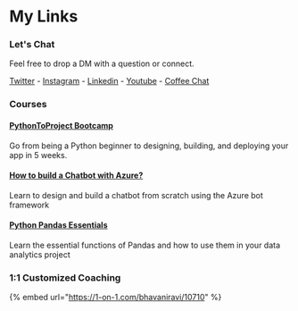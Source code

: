 # My Links

### Let's Chat

Feel free to drop a DM with a question or connect.

[Twitter](https://twitter.com/bhavaniravi\_) - [Instagram](https://instagram.com/bhavanicodes) - [Linkedin](https://linkedin.com/in/bhavanicodes) - [Youtube](https://youtube.com/bhavaniravi) - [Coffee Chat](https://zcal.co/bhavaniravi/15mins)

### Courses

#### [PythonToProject Bootcamp](https://bhavaniravi.gumroad.com/l/LaFSj)

Go from being a Python beginner to designing, building, and deploying your app in 5 weeks.&#x20;

#### [How to build a Chatbot with Azure?](https://www.linkedin.com/learning/developing-chatbots-with-azure/identifying-intents-and-entities?autoplay=true)

Learn to design and build a chatbot from scratch using the Azure bot framework

#### [Python Pandas Essentials](https://www.guvi.in/courses/pandasEng?utm\_source=bhavaniravi.com)

Learn the essential functions of Pandas and how to use them in your data analytics project

### 1:1 Customized Coaching

{% embed url="https://1-on-1.com/bhavaniravi/10710" %}
